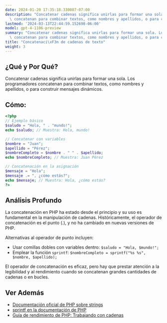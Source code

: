 ```yaml
---
date: 2024-01-20 17:35:18.330087-07:00
description: "Concatenar cadenas significa unirlas para formar una sola. Los programadores\
  \ concatenan para combinar textos, como nombres y apellidos, o para construir\u2026"
lastmod: '2024-03-13T22:44:59.152698-06:00'
model: gpt-4-1106-preview
summary: "Concatenar cadenas significa unirlas para formar una sola. Los programadores\
  \ concatenan para combinar textos, como nombres y apellidos, o para construir\u2026"
title: "Concatenaci\xF3n de cadenas de texto"
weight: 3
---
```


## ¿Qué y Por Qué?

Concatenar cadenas significa unirlas para formar una sola. Los programadores concatenan para combinar textos, como nombres y apellidos, o para construir mensajes dinámicos.

## Cómo:
```PHP
<?php
// Ejemplo básico
$saludo = "Hola, " . "mundo!";
echo $saludo; // Muestra: Hola, mundo!

// Concatenar con variables
$nombre = "Juan";
$apellido = "Pérez";
$nombreCompleto = $nombre . " " . $apellido;
echo $nombreCompleto; // Muestra: Juan Pérez

// Concatenación en la asignación
$mensaje = "Hola";
$mensaje .= ", ¿cómo estás?";
echo $mensaje; // Muestra: Hola, ¿cómo estás?
?>
```

## Análisis Profundo

La concatenación en PHP ha estado desde el principio y su uso es fundamental en la manipulación de cadenas. Históricamente, el operador de concatenación es el punto (.), y no ha cambiado en nuevas versiones de PHP. 

Alternativas al operador de punto incluyen:

- Usar comillas dobles con variables dentro: `$saludo = "Hola, $mundo!";`
- Emplear la función `sprintf`: `$nombreCompleto = sprintf("%s %s", $nombre, $apellido);`

El operador de concatenación es eficaz, pero hay que prestar atención a la legibilidad y al rendimiento cuando se concatenan grandes cantidades de cadenas o en bucles.

## Ver Además

- [Documentación oficial de PHP sobre strings](https://www.php.net/manual/es/language.types.string.php)
- [sprintf en la documentación de PHP](https://www.php.net/manual/es/function.sprintf.php)
- [Guía de rendimiento de PHP: Trabajando con cadenas](https://www.php.net/manual/es/language.types.string.php#language.types.string.details)
